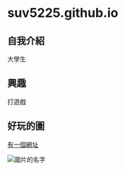 # suv5225.github.io

## 自我介紹
大學生
## 興趣
打遊戲

## 好玩的圖
[有一個網址](https://suv5225.github.io/)

![圖片的名字](https://p2.bahamut.com.tw/B/2KU/30/cd1be138ae851b1fcc6a0c458c1b83m5.JPG)
